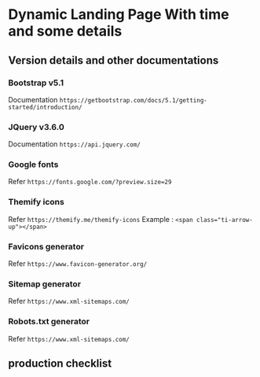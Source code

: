 # Dynamic Landing Page With time and some details

## Version details and other documentations

### Bootstrap v5.1

Documentation `https://getbootstrap.com/docs/5.1/getting-started/introduction/`

### JQuery v3.6.0

Documentation `https://api.jquery.com/`

### Google fonts

Refer `https://fonts.google.com/?preview.size=29`

### Themify icons

Refer `https://themify.me/themify-icons`
Example : `<span class="ti-arrow-up"></span>`

### Favicons generator

Refer `https://www.favicon-generator.org/`

### Sitemap generator

Refer `https://www.xml-sitemaps.com/`

### Robots.txt generator

Refer `https://www.xml-sitemaps.com/`

## production checklist
